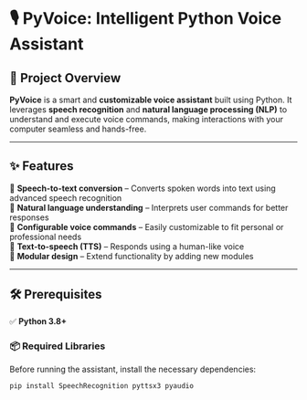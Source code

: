# 🎙️ PyVoice: Intelligent Python Voice Assistant  

## 🚀 Project Overview  
**PyVoice** is a smart and **customizable voice assistant** built using Python. It leverages **speech recognition** and **natural language processing (NLP)** to understand and execute voice commands, making interactions with your computer seamless and hands-free.  

---

## ✨ Features  
🔹 **Speech-to-text conversion** – Converts spoken words into text using advanced speech recognition  
🔹 **Natural language understanding** – Interprets user commands for better responses  
🔹 **Configurable voice commands** – Easily customizable to fit personal or professional needs  
🔹 **Text-to-speech (TTS)** – Responds using a human-like voice  
🔹 **Modular design** – Extend functionality by adding new modules  

---

## 🛠️ Prerequisites  
✅ **Python 3.8+**  

### 📦 Required Libraries  
Before running the assistant, install the necessary dependencies:  
```sh
pip install SpeechRecognition pyttsx3 pyaudio
